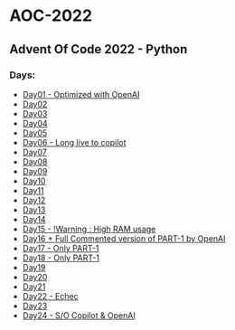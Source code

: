 <h1>AOC-2022</h1>
<h2>Advent Of Code 2022  -  Python</h2>

<h3>Days: </h3>
<ul>
    <li><a href="Day01/">Day01 - Optimized with OpenAI</a></li>
    <li><a href="Day02/">Day02</a></li>
    <li><a href="Day03/">Day03</a></li>
    <li><a href="Day04/">Day04</a></li>
    <li><a href="Day05/">Day05</a></li>
    <li><a href="Day06/">Day06 - Long live to copilot</a></li>
    <li><a href="Day07/">Day07</a></li>
    <li><a href="Day08/">Day08</a></li>
    <li><a href="Day09/">Day09</a></li>
    <li><a href="Day10/">Day10</a></li>
    <li><a href="Day11/">Day11</a></li>
    <li><a href="Day12/">Day12</a></li>
    <li><a href="Day13/">Day13</a></li>
    <li><a href="Day14/">Day14</a></li>
    <li><a href="Day15/">Day15 - !Warning : High RAM usage</a></li>
    <li><a href="Day16/">Day16 + Full Commented version of PART-1 by OpenAI</a></li>
    <li><a href="Day17/">Day17 - Only PART-1</a></li>
    <li><a href="Day18/">Day18 - Only PART-1</a></li>
    <li><a href="Day19/">Day19</a></li>
    <li><a href="Day20/">Day20</a></li>
    <li><a href="Day21/">Day21</a></li>
    <li><a href="Day22/">Day22 - Echec</a></li>
    <li><a href="Day23/">Day23</a></li>
    <li><a href="Day24/">Day24 - S/O Copilot & OpenAI</a></li>
</ul>